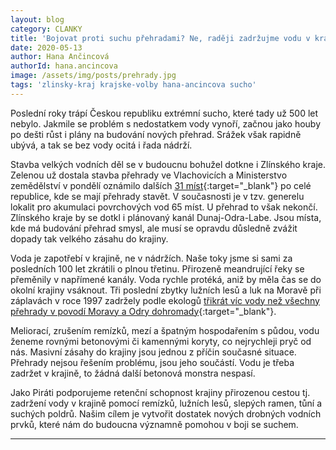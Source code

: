 ```yaml
---
layout: blog
category: CLANKY
title: 'Bojovat proti suchu přehradami? Ne, raději zadržujme vodu v krajině, říká v komentáři Hana Ančincová'
date: 2020-05-13
author: Hana Ančincová
authorId: hana.ancincova
image: /assets/img/posts/prehrady.jpg
tags: 'zlinsky-kraj krajske-volby hana-ancincova sucho'
---
```

Poslední roky trápí Českou republiku extrémní sucho, které tady už 500 let nebylo. Jakmile se problém s nedostatkem vody vynoří, začnou jako houby po dešti růst i plány na budování nových přehrad. Srážek však rapidně ubývá, a tak se  bez vody ocitá i řada nádrží.

Stavba velkých vodních děl se v budoucnu bohužel dotkne i Zlínského kraje.  Zelenou už dostala stavba přehrady ve Vlachovicích a Ministerstvo zemědělství v pondělí oznámilo dalších [31 míst](https://www.idnes.cz/ekonomika/domaci/toman-sucho-voda-nadrze.A200511_100244_ekonomika_ven/foto/VEN834c00_mapa1.PNG){:target="_blank"} po celé republice, kde se mají přehrady stavět. V současnosti je v tzv. generelu lokalit pro akumulaci povrchových vod 65 míst. U přehrad to však nekončí. Zlínského kraje by se dotkl i plánovaný kanál Dunaj-Odra-Labe. Jsou místa, kde má budování přehrad smysl, ale musí se opravdu důsledně zvážit dopady tak velkého zásahu do krajiny. 

Voda je zapotřebí v krajině, ne v nádržích. Naše toky jsme si sami za posledních 100 let zkrátili o plnou třetinu. Přirozeně meandrující řeky se přeměnily v napřímené kanály. Voda rychle protéká, aniž by měla čas se do okolní krajiny vsáknout. Tři poslední zbytky lužních lesů a luk na Moravě při záplavách v roce 1997 zadržely podle ekologů [třikrát víc vody než všechny přehrady v povodí Moravy a Odry dohromady](https://ekolist.cz/cz/publicistika/priroda/letosni-rok-ukazal-ze-prehrady-a-rybniky-jako-ochrana-pred-suchem-nefunguji){:target="_blank"}.

Meliorací, zrušením remízků, mezí a špatným hospodařením s půdou, vodu ženeme rovnými betonovými či kamennými koryty, co nejrychleji pryč od nás. Masivní zásahy do krajiny jsou jednou z příčin současné situace. Přehrady nejsou řešením problému, jsou jeho součástí. Vodu je třeba zadržet v krajině, to žádná další betonová monstra nespasí.

Jako Piráti podporujeme retenční schopnost krajiny přirozenou cestou tj. zadržení vody v krajině pomocí remízků, lužních lesů, slepých ramen, tůní a suchých poldrů. Našim cílem je vytvořit dostatek nových drobných vodních prvků, které nám do budoucna významně pomohou v boji se suchem. 

---
